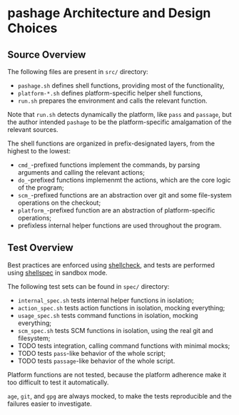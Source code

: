 # pashage Architecture and Design Choices

## Source Overview

The following files are present in `src/` directory:

 - `pashage.sh` defines shell functions, providing most of the functionality,
 - `platform-*.sh` defines platform-specific helper shell functions,
 - `run.sh` prepares the environment and calls the relevant function.

Note that `run.sh` detects dynamically the platform, like `pass` and
`passage`, but the author intended `pashage` to be the platform-specific
amalgamation of the relevant sources.

The shell functions are organized in prefix-designated layers, from the
highest to the lowest:

 - `cmd_`-prefixed functions implement the commands, by parsing arguments
and calling the relevant actions;
 - `do_`-prefixed functions implemenmt the actions, which are the core logic
of the program;
 - `scm_`-prefixed functions are an abstraction over git and some file-system
operations on the checkout;
 - `platform_`-prefixed function are an abstraction of platform-specific
operations;
 - prefixless internal helper functions are used throughout the program.

## Test Overview

Best practices are enforced using [shellcheck](https://www.shellcheck.net/),
and tests are performed using [shellspec](https://shellspec.info/)
in sandbox mode.

The following test sets can be found in `spec/` directory:

- `internal_spec.sh` tests internal helper functions in isolation;
- `action_spec.sh` tests action functions in isolation, mocking everything;
- `usage_spec.sh` tests command functions in isolation, mocking everything;
- `scm_spec.sh` tests SCM functions in isolation, using the real git
  and filesystem;
- TODO tests integration, calling command functions with minimal mocks;
- TODO tests `pass`-like behavior of the whole script;
- TODO tests `passage`-like behavior of the whole script.

Platform functions are not tested, because the platform adherence make it
too difficult to test it automatically.

`age`, `git`, and `gpg` are always mocked, to make the tests reproducible
and the failures easier to investigate.
